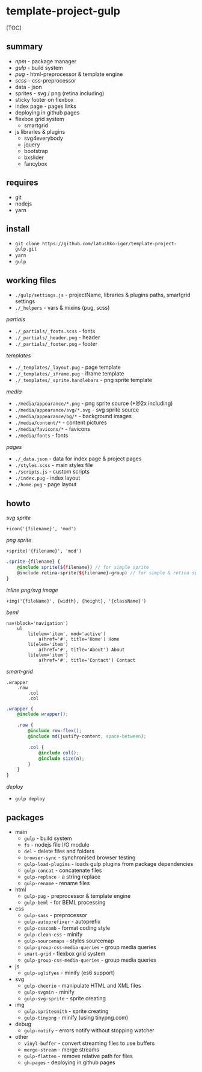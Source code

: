 
# template-project-gulp

[TOC]

## summary

* _npm_ - package manager
* _gulp_ - build system
* _pug_ - html-preprocessor & template engine
* _scss_ - css-preprocessor
* data - json
* sprites - svg / png (retina including)
* sticky footer on flexbox
* index page - pages links
* deploying in github pages
* flexbox grid system
	- smartgrid
* js libraries & plugins
	- svg4everybody
	- jquery
	- bootstrap
	- bxslider
	- fancybox

## requires

* git
* nodejs
* yarn

## install

* `git clone https://github.com/latushko-igor/template-project-gulp.git`
* `yarn`
* `gulp`

## working files

* `./gulp/settings.js` - projectName, libraries & plugins paths, smartgrid settings
* `./_helpers` - vars & mixins (pug, scss)

_partials_

* `./_partials/_fonts.scss` - fonts
* `./_partials/_header.pug` - header
* `./_partials/_footer.pug` - footer

_templates_

* `./_templates/_layout.pug` - page template
* `./_templates/_iframe.pug` - iframe template
* `./_templates/_sprite.handlebars` - png sprite template

_media_

* `./media/appearance/*.png` - png sprite source (*@2x including)
* `./media/appearance/svg/*.svg` - svg sprite source
* `./media/appearance/bg/*` - background images
* `./media/content/*` - content pictures
* `./media/favicons/*` - favicons
* `./media/fonts` - fonts

_pages_

* `./_data.json` - data for index page & project pages
* `./styles.scss` - main styles file
* `./scripts.js` - custom scripts
* `./index.pug` - index layout
* `./home.pug` - page layout

## howto

_svg sprite_

~~~pug
+icon('{filename}', 'mod')
~~~

_png sprite_

~~~pug
+sprite('{filename}', 'mod')
~~~

~~~scss
.sprite-{filename} {
	@include sprite(${filename}) // for simple sprite
	@include retina-sprite(${filename}-group) // for simple & retina sprite
}
~~~

_inline png/svg image_

~~~pug
+img('{fileName}', {width}, {height}, '{className}')
~~~

_beml_

~~~pug
nav(block='navigation')
	ul
		li(elem='item', mod='active')
			a(href='#', title='Home') Home
		li(elem='item')
			a(href='#', title='About') About
		li(elem='item')
			a(href='#', title='Contact') Contact
~~~

_smart-grid_

~~~pug
.wrapper
	.row
		.col
		.col
~~~

~~~scss
.wrapper {
	@include wrapper();

	.row {
		@include row-flex();
		@include md(justify-content, space-between);

		.col {
			@include col();
			@include size(n);
		}
	}
}
~~~

_deploy_

* `gulp deploy`

## packages

* main
	- `gulp` - build system
	- `fs` - nodejs file I/O module
	- `del` - delete files and folders
	- `browser-sync` - synchronised browser testing
	- `gulp-load-plugins` - loads gulp plugins from package dependencies
	- `gulp-concat` - concatenate files
	- `gulp-replace` - a string replace
	- `gulp-rename` - rename files
* html
	- `gulp-pug` - preprocessor & template engine
	- `gulp-beml` - for BEML processing
* css
	- `gulp-sass` - preprocessor
	- `gulp-autoprefixer` - autoprefix
	- `gulp-csscomb` - format coding style
	- `gulp-clean-css` - minify
	- `gulp-sourcemaps` - styles sourcemap
	- `gulp-group-css-media-queries` - group media queries
	- `smart-grid` - flexbox grid system
	- `gulp-group-css-media-queries` - group media queries
* js
	- `gulp-uglifyes` - minify (es6 support)
* svg
	- `gulp-cheerio` - manipulate HTML and XML files
	- `gulp-svgmin` - minify
	- `gulp-svg-sprite` - sprite creating
* img
	- `gulp.spritesmith` - sprite creating
	- `gulp-tinypng` - minify (using tinypng.com)
* debug
	- `gulp-notify` - errors notify without stopping watcher
* other
	- `vinyl-buffer` - convert streaming files to use buffers
	- `merge-stream` - merge streams
	- `gulp-flatten` - remove relative path for files
	- `gh-pages` - deploying in github pages
